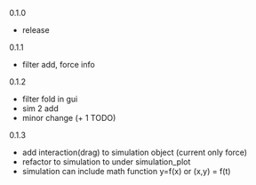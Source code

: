 0.1.0 
- release

0.1.1
- filter add, force info

0.1.2
- filter fold in gui
- sim 2 add
- minor change (+ 1 TODO)

0.1.3
- add interaction(drag) to simulation object (current only force)
- refactor to simulation to under simulation_plot
- simulation can include math function y=f(x) or (x,y) = f(t)
